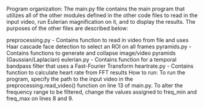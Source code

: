 Program organization:
The main.py file contains the main program that utilizes all of the other modules defined in the other code files to read in the input video, run Eulerian magnification on it, and to display the results. The purposes of the other files are described below:

preprocessing.py - Contains function to read in video from file and uses Haar cascade face detection to select an ROI on all frames
pyramids.py - Contains functions to generate and collapse image/video pyramids (Gaussian/Laplacian)
eulerian.py - Contains function for a temporal bandpass filter that uses a Fast-Fourier Transform
heartrate.py - Contains function to calculate heart rate from FFT results
How to run:
To run the program, specify the path to the input video in the preprocessing.read_video() function on line 13 of main.py. To alter the frequency range to be filtered, change the values assigned to freq_min and freq_max on lines 8 and 9.
